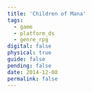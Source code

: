 ```yaml
---
title: 'Children of Mana'
tags:
  - game
  - platform_ds
  - genre_rpg
digital: false
physical: true
guide: false
pending: false
date: 2014-12-08
permalink: false
---
```

